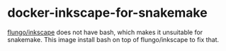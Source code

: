 # docker-inkscape-for-snakemake

[flungo/inkscape](https://hub.docker.com/r/flungo/inkscape) does not have bash, which makes it unsuitable for snakemake.
This image install bash on top of flungo/inkscape to fix that.